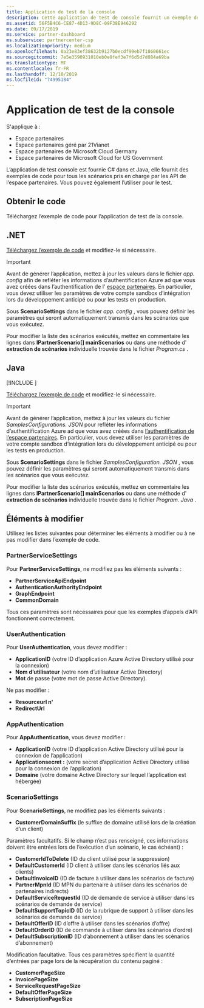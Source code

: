 ```yaml
---
title: Application de test de la console
description: Cette application de test de console fournit un exemple de code pour tous les scénarios pris en charge par les API de l’espace partenaires. Vous pouvez également l’utiliser pour le test.
ms.assetid: 56F5B4C6-CE87-4D13-9D8C-09F38E946292
ms.date: 09/17/2019
ms.service: partner-dashboard
ms.subservice: partnercenter-csp
ms.localizationpriority: medium
ms.openlocfilehash: 0a23e83ef38632b9127b0ecdf99eb7f1860661ec
ms.sourcegitcommit: 7e5e3590931010eb0e0fef3e7f6d5d7d084a69ba
ms.translationtype: MT
ms.contentlocale: fr-FR
ms.lasthandoff: 12/10/2019
ms.locfileid: "74995184"
---
```

# <a name="console-test-app"></a>Application de test de la console

S'applique à :

- Espace partenaires
- Espace partenaires géré par 21Vianet
- Espace partenaires de Microsoft Cloud Germany
- Espace partenaires de Microsoft Cloud for US Government

L’application de test console est fournie C# dans et Java, elle fournit des exemples de code pour tous les scénarios pris en charge par les API de l’espace partenaires. Vous pouvez également l’utiliser pour le test.

## <a name="get-the-code"></a>Obtenir le code

Téléchargez l’exemple de code pour l’application de test de la console.

## <a name="net"></a>.NET

[Téléchargez l’exemple de code](https://go.microsoft.com/fwlink/p/?LinkId=746682) et modifiez-le si nécessaire.

> [!IMPORTANT]
> Avant de générer l’application, mettez à jour les valeurs dans le fichier *app. config* afin de refléter les informations d’authentification Azure ad que vous avez créées dans l’authentification de l' [espace partenaires](partner-center-authentication.md). En particulier, vous devez utiliser les paramètres de votre compte sandbox d’intégration lors du développement anticipé ou pour les tests en production.

Sous **ScenarioSettings** dans le fichier *app. config* , vous pouvez définir les paramètres qui seront automatiquement transmis dans les scénarios que vous exécutez.

Pour modifier la liste des scénarios exécutés, mettez en commentaire les lignes dans **IPartnerScenario\[\] mainScenarios** ou dans une méthode d' **extraction de scénarios** individuelle trouvée dans le fichier *Program.cs* .

## <a name="java"></a>Java

[!INCLUDE [<Partner Center Java SDK support details>](<../includes/java-sdk-support.md>)]

[Téléchargez l’exemple de code](https://go.microsoft.com/fwlink/p/?LinkId=2026887) et modifiez-le si nécessaire.

> [!IMPORTANT]
> Avant de générer l’application, mettez à jour les valeurs du fichier *SamplesConfigurations. JSON* pour refléter les informations d’authentification Azure ad que vous avez créées dans [l’authentification de l’espace partenaires](partner-center-authentication.md). En particulier, vous devez utiliser les paramètres de votre compte sandbox d’intégration lors du développement anticipé ou pour les tests en production.

Sous **ScenarioSettings** dans le fichier *SamplesConfiguration. JSON* , vous pouvez définir les paramètres qui seront automatiquement transmis dans les scénarios que vous exécutez.

Pour modifier la liste des scénarios exécutés, mettez en commentaire les lignes dans **IPartnerScenario\[\] mainScenarios** ou dans une méthode d' **extraction de scénarios** individuelle trouvée dans le fichier *Program. Java* .

## <a name="what-to-change"></a>Éléments à modifier

Utilisez les listes suivantes pour déterminer les éléments à modifier ou à ne pas modifier dans l’exemple de code.

### <a name="partnerservicesettings"></a>PartnerServiceSettings

Pour **PartnerServiceSettings**, ne modifiez pas les éléments suivants :

- **PartnerServiceApiEndpoint**
- **AuthenticationAuthorityEndpoint**
- **GraphEndpoint**
- **CommonDomain**

Tous ces paramètres sont nécessaires pour que les exemples d’appels d’API fonctionnent correctement.

### <a name="userauthentication"></a>UserAuthentication

Pour **UserAuthentication**, vous devez modifier :

- **ApplicationID** (votre ID d’application Azure Active Directory utilisé pour la connexion)
- **Nom d’utilisateur** (votre nom d’utilisateur Active Directory)
- **Mot** de passe (votre mot de passe Active Directory).

Ne pas modifier :

- **Resourceurl n'**
- **RedirectUrl**

### <a name="appauthentication"></a>AppAuthentication

Pour **AppAuthentication**, vous devez modifier :

- **ApplicationID** (votre ID d’application Active Directory utilisé pour la connexion de l’application)
- **Applicationsecret :** (votre secret d’application Active Directory utilisé pour la connexion de l’application)
- **Domaine** (votre domaine Active Directory sur lequel l’application est hébergée)

### <a name="scenariosettings"></a>ScenarioSettings

Pour **ScenarioSettings**, ne modifiez pas les éléments suivants :

- **CustomerDomainSuffix** (le suffixe de domaine utilisé lors de la création d’un client)

Paramètres facultatifs. Si le champ n’est pas renseigné, ces informations doivent être entrées lors de l’exécution d’un scénario, le cas échéant) :

- **CustomerIdToDelete** (ID du client utilisé pour la suppression)
- **DefaultCustomerId** (ID client à utiliser dans les scénarios liés aux clients)
- **DefaultInvoiceID** (ID de facture à utiliser dans les scénarios de facture)
- **PartnerMpnId** (ID MPN du partenaire à utiliser dans les scénarios de partenaires indirects)
- **DefaultServiceRequestId** (ID de demande de service à utiliser dans les scénarios de demande de service)
- **DefaultSupportTopicID** (ID de la rubrique de support à utiliser dans les scénarios de demande de service)
- **DefaultOfferID** (ID d’offre à utiliser dans les scénarios d’offre)
- **DefaultOrderID** (ID de commande à utiliser dans les scénarios d’ordre)
- **DefaultSubscriptionID** (ID d’abonnement à utiliser dans les scénarios d’abonnement)

Modification facultative. Tous ces paramètres spécifient la quantité d’entrées par page lors de la récupération du contenu paginé :

- **CustomerPageSize**
- **InvoicePageSize**
- **ServiceRequestPageSize**
- **DefaultOfferPageSize**
- **SubscriptionPageSize**